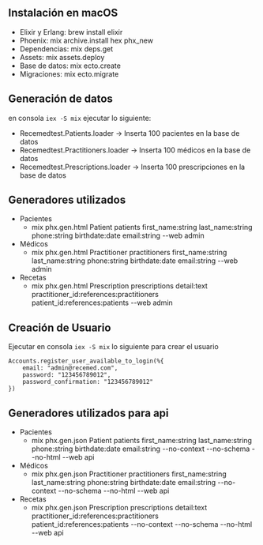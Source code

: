## Instalación en macOS

* Elixir y Erlang: brew install elixir
* Phoenix: mix archive.install hex phx_new
* Dependencias: mix deps.get
* Assets: mix assets.deploy
* Base de datos: mix ecto.create
* Migraciones: mix ecto.migrate

## Generación de datos
en consola  `iex -S mix` ejecutar lo siguiente:

* Recemedtest.Patients.loader -> Inserta 100 pacientes en la base de datos
* Recemedtest.Practitioners.loader -> Inserta 100 médicos en la base de datos
* Recemedtest.Prescriptions.loader -> Inserta 100 prescripciones en la base de datos

## Generadores utilizados

* Pacientes
    * mix phx.gen.html Patient patients first_name:string last_name:string phone:string birthdate:date email:string --web admin
* Médicos
    * mix phx.gen.html Practitioner practitioners first_name:string last_name:string phone:string birthdate:date email:string --web admin
* Recetas
    * mix phx.gen.html Prescription prescriptions detail:text practitioner_id:references:practitioners patient_id:references:patients --web admin

## Creación de Usuario

Ejecutar en consola `iex -S mix` lo siguiente para crear el usuario
```
Accounts.register_user_available_to_login(%{
    email: "admin@recemed.com",
    password: "123456789012",
    password_confirmation: "123456789012"
})
```

## Generadores utilizados para api

* Pacientes
    * mix phx.gen.json Patient patients first_name:string last_name:string phone:string birthdate:date email:string --no-context --no-schema --no-html --web api
* Médicos
    * mix phx.gen.json Practitioner practitioners first_name:string last_name:string phone:string birthdate:date email:string --no-context --no-schema --no-html --web api
* Recetas
    * mix phx.gen.json Prescription prescriptions detail:text practitioner_id:references:practitioners patient_id:references:patients --no-context --no-schema --no-html --web api
